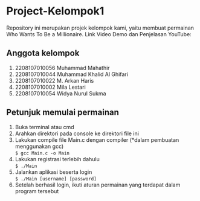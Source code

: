 # Project-Kelompok1
Repository ini merupakan projek kelompok kami, yaitu membuat permainan Who Wants To Be a Millionaire. Link Video Demo dan Penjelasan YouTube: 

## Anggota kelompok
1. 2208107010056 Muhammad Mahathir
2. 2208107010044 Muhammad Khalid Al Ghifari 
3. 2208107010022 M. Arkan Haris
4. 2208107010002 Mila Lestari
5. 2208107010054 Widya Nurul Sukma

## Petunjuk memulai permainan
1. Buka terminal atau cmd
2. Arahkan direktori pada console ke direktori file ini
3. Lakukan compile file Main.c dengan compiler (*dalam pembuatan menggunakan gcc)
   <br />```$ gcc Main.c -o Main```
4. Lakukan registrasi terlebih dahulu
   <br />```$ ./Main```
5. Jalankan aplikasi beserta login
   <br />```$ ./Main [username] [password]```
6. Setelah berhasil login, ikuti aturan permainan yang terdapat dalam program tersebut
